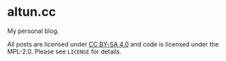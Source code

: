 # altun.cc

My personal blog.

All posts are licensed under [CC BY-SA 4.0](https://creativecommons.org/licenses/by-sa/4.0/) and code
is licensed under the MPL-2.0. Please see `LICENSE` for details.
